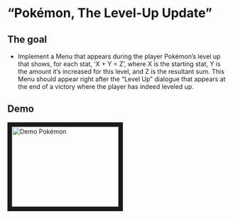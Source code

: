 # “Pokémon, The Level-Up Update”

## The goal

- Implement a Menu that appears during the player Pokémon’s level up that shows, for each stat, ‘X + Y = Z’,
  where X is the starting stat, Y is the amount it’s increased for this level, and Z is the resultant sum.
  This Menu should appear right after the “Level Up” dialogue that appears at the end of a victory where the
  player has indeed leveled up.

## Demo

<a href="http://www.youtube.com/watch?feature=player_embedded&v=IgInZWh6wPs
" target="_blank"><img src="http://img.youtube.com/vi/IgInZWh6wPs/0.jpg"
alt="Demo Pokémon" width="240" height="180" border="10" /></a>
